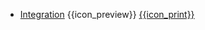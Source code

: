 * [Integration]({{baseUrl}}/integration/)
  <trigger for="pop:integration-preview">{{icon_preview}}</trigger> [{{icon_print}}](integration/print.html)

<popover id="pop:integration-preview" title="Integration {{icon_preview}}" placement="right">
  <div slot="content">
    <include src="preview.md" />
  </div>
</popover>
